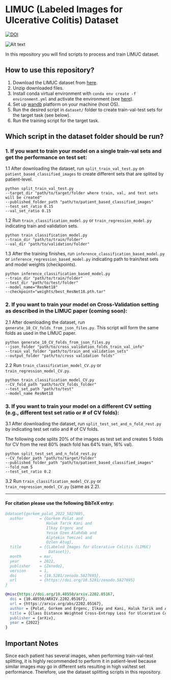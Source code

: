 # LIMUC (Labeled Images for Ulcerative Colitis) Dataset
[![DOI](https://zenodo.org/badge/DOI/10.5281/zenodo.5827695.svg)](https://doi.org/10.5281/zenodo.5827695)

![Alt text](./images/sample_images.png)

In this repository you will find scripts to process and train LIMUC dataset.

## How to use this repository?

1. Download the LIMUC dataset from [here](https://zenodo.org/record/5827695#.Yi8GJ3pByUk).
2. Unzip downloaded files.
3. Install conda virtual environment with `conda env create -f environment.yml` and activate the environment (see [here](https://docs.conda.io/projects/conda/en/latest/user-guide/tasks/manage-environments.html#creating-an-environment-from-an-environment-yml-file)).
4. Set up [wandb](https://wandb.ai/) platform on your machine (host OS).
5. Run the desired script in `dataset/` folder to create train-val-test sets for the target task (see below).
6. Run the training script for the target task.


##  Which script in the dataset folder should be run?

### 1. If you want to train your model on a single train-val sets and get the performance on test set:

1.1 After downloading the dataset, run `split_train_val_test.py` on `patient_based_classified_images` to create different sets that are splited by patient-level.  

```
python split_train_val_test.py 
--target_dir "path/to/target/folder where train, val, and test sets will be created" 
--published_folder_path "path/to/patient_based_classified_images" 
--test_set_ratio 0.15 
--val_set_ratio 0.15
```  
1.2 Run `train_classification_model.py` or `train_regression_model.py` indicating train and validation sets.  

```
python train_classification_model.py 
--train_dir "path/to/train/folder" 
--val_dir "path/to/validation/folder"
```

1.3 After the training finishes, run `inference_classification_based_model.py` or `inference_regression_based_model.py` indicating path to train/test sets and model weights (checkpoints).  

```
python inference_classification_based_model.py 
--train_dir "path/to/train/folder" 
--test_dir "path/to/test/folder" 
--model_name="ResNet18"  
--checkpoint="weights/best_ResNet18.pth.tar"
```

### 2. If you want to train your model on Cross-Validation setting as described in the LIMUC paper (coming soon):

2.1 After downloading the dataset, run `generate_10_CV_folds_from_json_files.py`. This script will form the same folds as used in the LIMUC paper.
```
python generate_10_CV_folds_from_json_files.py
--json_folder "path/to/cross_validation_folds_train_val_info"
--train_val_folder "path/to/train_and_validation_sets"
--output_folder "path/to/cross validation folds"
```

2.2 Run `train_classification_model_CV.py` or `train_regression_model_CV.py`.
```
python train_classification_model_CV.py 
--CV_fold_path "path/to/CV_folds_folder" 
--test_set_path "path/to/test" 
--model_name ResNet18
```

### 3. If you want to train your model on a different CV setting (e.g., different test set ratio or # of CV folds):

3.1 After downloading the dataset, run `split_test_set_and_n_fold_rest.py` by indicating test set ratio and # of CV folds.

The following code splits 20% of the images as test set and creates 5 folds for CV from the rest 80% (each fold has 64% train, 16% val).
```
python split_test_set_and_n_fold_rest.py
--CV_folder_path "path/to/target/folder"
--published_folder_path "path/to/patient_based_classified_images"
--fold_num 5
--test_set_ratio 0.2
```

3.2 Run `train_classification_model_CV.py` or `train_regression_model_CV.py` (same as 2.2).

---
#### For citation please use the following BibTeX entry:

```BibTeX
@dataset{gorkem_polat_2022_5827695,
  author       = {Gorkem Polat and
                  Haluk Tarik Kani and
                  Ilkay Ergenc and
                  Yesim Ozen Alahdab and
                  Alptekin Temizel and
                  Ozlen Atug},
  title        = {{Labeled Images for Ulcerative Colitis (LIMUC) 
                   Dataset}},
  month        = mar,
  year         = 2022,
  publisher    = {Zenodo},
  version      = 1,
  doi          = {10.5281/zenodo.5827695},
  url          = {https://doi.org/10.5281/zenodo.5827695}
}

@misc{https://doi.org/10.48550/arxiv.2202.05167,
  doi = {10.48550/ARXIV.2202.05167},  
  url = {https://arxiv.org/abs/2202.05167},  
  author = {Polat, Gorkem and Ergenc, Ilkay and Kani, Haluk Tarik and Alahdab, Yesim Ozen and Atug, Ozlen and Temizel, Alptekin},
  title = {Class Distance Weighted Cross-Entropy Loss for Ulcerative Colitis Severity Estimation},
  publisher = {arXiv},
  year = {2022}
}
```


## Important Notes

Since each patient has several images, when performing train-val-test splitting, it is highly
recommended to perform it in patient-level because similar images may go in different sets resulting in high val/test set performance.
Therefore, use the dataset splitting scripts in this repository.

